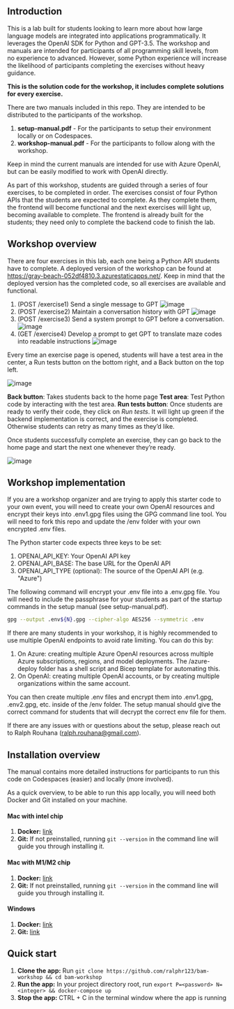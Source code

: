 ## Introduction

This is a lab built for students looking to learn more about how large language models are integrated into applications programmatically. It leverages the OpenAI SDK for Python and GPT-3.5. The workshop and manuals are intended for participants of all programming skill levels, from no experience to advanced. However, some Python experience will increase the likelihood of participants completing the exercises without heavy guidance.

**This is the solution code for the workshop, it includes complete solutions for every exercise.**

There are two manuals included in this repo. They are intended to be distributed to the participants of the workshop.

1. **setup-manual.pdf** - For the participants to setup their environment locally or on Codespaces.
2. **workshop-manual.pdf** - For the participants to follow along with the workshop.

Keep in mind the current manuals are intended for use with Azure OpenAI, but can be easily modified to work with OpenAI directly.

As part of this workshop, students are guided through a series of four exercises, to be completed in order. The exercises consist of four Python APIs that the students are expected to complete. As they complete them, the frontend will become functional and the next exercises will light up, becoming available to complete. The frontend is already built for the students; they need only to complete the backend code to finish the lab.

## Workshop overview

There are four exercises in this lab, each one being a Python API students have to complete. A deployed version of the workshop can be found at https://gray-beach-052df4810.3.azurestaticapps.net/. Keep in mind that the deployed version has the completed code, so all exercises are available and functional.

1. (POST /exercise1) Send a single message to GPT
   ![image](https://github.com/ralphr123/bex-workshop-sol/assets/29685125/68762092-cb31-4f8d-9c4e-6af631de38e1)
2. (POST /exercise2) Maintain a conversation history with GPT
   ![image](https://github.com/ralphr123/bex-workshop-sol/assets/29685125/d80bf9e8-16f0-41eb-a814-5fff6d365349)
3. (POST /exercise3) Send a system prompt to GPT before a conversation.
   ![image](https://github.com/ralphr123/bex-workshop-sol/assets/29685125/6692d283-bc19-44c6-ae06-4db07989af78)
4. (GET /exercise4) Develop a prompt to get GPT to translate maze codes into readable instructions
   ![image](https://github.com/ralphr123/bex-workshop-sol/assets/29685125/391f964f-5def-4f4a-b2c6-2ee84553f62e)

Every time an exercise page is opened, students will have a test area in the center, a Run tests button on the bottom right, and a Back button on the top left.

![image](https://github.com/ralphr123/bex-workshop-sol/assets/29685125/87f83a6a-bd4f-4f6e-a39f-ee9d8a8fa882)

**Back button**: Takes students back to the home page
**Test area**: Test Python code by interacting with the test area.
**Run tests button**: Once students are ready to verify their code, they click on _Run tests_. It will light up green if the backend implementation is correct, and the exercise is completed. Otherwise students can retry as many times as they’d like.

Once students successfully complete an exercise, they can go back to the home page and start the next one whenever they’re ready.

![image](https://github.com/ralphr123/python-openai-workshop-sol/assets/29685125/756ff130-c2c1-426c-9451-b68e0fcbacb8)

## Workshop implementation

If you are a workshop organizer and are trying to apply this starter code to your own event, you will need to create your own OpenAI resources and encrypt their keys into .env1.gpg files using the GPG command line tool. You will need to fork this repo and update the /env folder with your own encrypted .env files.

The Python starter code expects three keys to be set:

1. OPENAI_API_KEY: Your OpenAI API key
2. OPENAI_API_BASE: The base URL for the OpenAI API
3. OPENAI_API_TYPE (optional): The source of the OpenAI API (e.g. "Azure")

The following command will encrypt your .env file into a .env.gpg file. You will need to include the passphrase for your students as part of the startup commands in the setup manual (see setup-manual.pdf).

```bash
gpg --output .env${N}.gpg --cipher-algo AES256 --symmetric .env
```

If there are many students in your workshop, it is highly recommended to use multiple OpenAI endpoints to avoid rate limiting. You can do this by:

1. On Azure: creating multiple Azure OpenAI resources across multiple Azure subscriptions, regions, and model deployments. The /azure-deploy folder has a shell script and Bicep template for automating this.
2. On OpenAI: creating multiple OpenAI accounts, or by creating multiple organizations within the same account.

You can then create multiple .env files and encrypt them into .env1.gpg, .env2.gpg, etc. inside of the /env folder. The setup manual should give the correct command for students that will decrypt the correct env file for them.

If there are any issues with or questions about the setup, please reach out to Ralph Rouhana (ralph.rouhana@gmail.com).

## Installation overview

The manual contains more detailed instructions for participants to run this code on Codespaces (easier) and locally (more involved).

As a quick overview, to be able to run this app locally, you will need both Docker and Git installed on your machine.

#### Mac with intel chip

1. **Docker:** [link](https://desktop.docker.com/mac/main/amd64/Docker.dmg?utm_source=docker&utm_medium=webreferral&utm_campaign=docs-driven-download-mac-amd64)
2. **Git:** If not preinstalled, running `git --version` in the command line will guide you through installing it.

#### Mac with M1/M2 chip

1. **Docker:** [link](https://desktop.docker.com/mac/main/arm64/Docker.dmg?utm_source=docker&utm_medium=webreferral&utm_campaign=docs-driven-download-mac-arm64)
2. **Git:** If not preinstalled, running `git --version` in the command line will guide you through installing it.

#### Windows

1. **Docker:** [link](https://desktop.docker.com/win/main/amd64/Docker%20Desktop%20Installer.exe)
2. **Git:** [link](https://github.com/git-for-windows/git/releases/download/v2.41.0.windows.1/Git-2.41.0-32-bit.exe)

## Quick start

1. **Clone the app:** Run `git clone https://github.com/ralphr123/bam-workshop && cd bam-workshop`
2. **Run the app:** In your project directory root, run `export P=<password> N=<integer> && docker-compose up`
3. **Stop the app:** CTRL + C in the terminal window where the app is running
